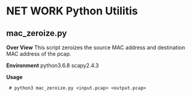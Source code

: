 # NET WORK Python Utilitis

## mac_zeroize.py

**Over View**
This script zeroizes the source MAC address and destination MAC address of the pcap.

**Environment**
python3.6.8
scapy2.4.3

**Usage**

` # python3 mac_zeroize.py <input.pcap> <output.pcap>`
